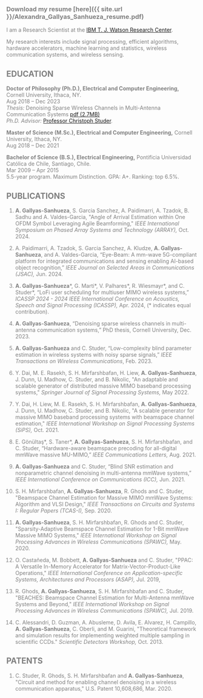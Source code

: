 <span style="color: grey;">

### Download  my resume [here]({{ site.url }}/Alexandra_Gallyas_Sanhueza_resume.pdf)


I am a Research Scientist at the [IBM T. J. Watson Research Center](https://research.ibm.com/labs/yorktown-heights).

My research interests include signal processing, efficient algorithms, hardware accelerators, machine learning and statistics,
wireless communication systems, and wireless sensing.

## EDUCATION
**Doctor of Philosophy (Ph.D.), Electrical and Computer Engineering,** Cornell University, Ithaca, NY.\
Aug 2018 – Dec 2023\
*Thesis:* Denoising Sparse Wireless Channels in Multi-Antenna Communication Systems [pdf (2.7MB)](https://ecommons.cornell.edu/.bitstreams/d446578b-3f8a-4d63-b920-3c94461dd5ba/download)\
*Ph.D. Advisor:* [Professor Christoph Studer](https://iis.ee.ethz.ch/people/person-detail.cstuder.html).

**Master of Science (M.Sc.), Electrical and Computer Engineering,** Cornell University, Ithaca, NY.\
Aug 2018 – Dec 2021

**Bachelor of Science (B.S.), Electrical Engineering,** Pontificia Universidad Católica de Chile, Santiago, Chile.\
Mar 2009 – Apr 2015\
5.5-year program. Maximum Distinction. GPA: A+. Ranking: top 6.5%.

## PUBLICATIONS

1. **A. Gallyas-Sanhueza**, S. Garcia Sanchez, A. Paidimarri, A. Tzadok, B. Sadhu and A. Valdes-Garcia, "Angle of Arrival Estimation within One OFDM Symbol Leveraging Agile Beamforming," *IEEE International Symposium on Phased Array Systems and Technology (ARRAY),* Oct. 2024.

1. A. Paidimarri, A. Tzadok, S. Garcia Sanchez, A. Kludze, **A. Gallyas-Sanhueza**, and A. Valdes-Garcia, 
“Eye-Beam: A mm-wave 5G-compliant platform for integrated communications and sensing enabling AI-based object recognition,” 
*IEEE Journal on Selected Areas in Communications (JSAC),* Jun. 2024.

1. **A. Gallyas-Sanhueza***, G. Marti*, V. Palhares*, R. Wiesmayr*, and C. Studer*, 
“LoFi user scheduling for multiuser MIMO wireless systems,” *ICASSP 2024 - 2024 IEEE International Conference on Acoustics, Speech and Signal Processing (ICASSP),* 
Apr. 2024, (* indicates equal contribution).

1. **A. Gallyas-Sanhueza**,
“Denoising sparse wireless channels in multi-antenna communication systems,” 
PhD thesis, Cornell University, Dec. 2023.

1. **A. Gallyas-Sanhueza** and C. Studer, 
“Low-complexity blind parameter estimation in wireless systems with noisy sparse signals,” 
*IEEE Transactions on Wireless Communications*, Feb. 2023.

1. Y. Dai, M. E. Rasekh, S. H. Mirfarshbafan, H. Liew, **A. Gallyas-Sanhueza**, J. Dunn, U. Madhow, C. Studer, and B. Nikolic, 
"An adaptable and scalable generator of distributed massive MIMO baseband processing systems,"
*Springer Journal of Signal Processing Systems,* May 2022.

1. Y. Dai, H. Liew, M. E. Rasekh, S. H. Mirfarshbafan, **A. Gallyas-Sanhueza**, J. Dunn, U. Madhow, C. Studer, and B. Nikolic, 
"A scalable generator for massive MIMO baseband processing systems with beamspace channel estimation,"
*IEEE International Workshop on Signal Processing Systems (SiPS),* Oct. 2021.

1. E. Gönültaş\*, S. Taner\*, **A. Gallyas-Sanhueza**, S. H. Mirfarshbafan, and C. Studer, 
“Hardware-aware beamspace precoding for all-digital mmWave massive MU-MIMO,”
*IEEE Communications Letters,* Aug. 2021.

1. **A. Gallyas-Sanhueza** and C. Studer, 
“Blind SNR estimation and nonparametric channel denoising in multi-antenna mmWave systems,”
*IEEE International Conference on Communications (ICC),* Jun. 2021.

1. S. H. Mirfarshbafan, **A. Gallyas-Sanhueza**, R. Ghods and C. Studer, 
"Beamspace Channel Estimation for Massive MIMO mmWave Systems: Algorithm and VLSI Design," 
*IEEE Transactions on Circuits and Systems I: Regular Papers (TCAS-I),* Sep. 2020. 

1. **A. Gallyas-Sanhueza**, S. H. Mirfarshbafan, R. Ghods and C. Studer, 
"Sparsity-Adaptive Beamspace Channel Estimation for 1-Bit mmWave Massive MIMO Systems," 
*IEEE International Workshop on Signal Processing Advances in Wireless Communications (SPAWC),* May. 2020.

1. O. Castañeda, M. Bobbett, **A. Gallyas-Sanhueza** and C. Studer, 
"PPAC: A Versatile In-Memory Accelerator for Matrix-Vector-Product-Like Operations,"
*IEEE International Conference on Application-specific Systems, Architectures and Processors (ASAP),* Jul. 2019,

1. R. Ghods, **A. Gallyas-Sanhueza**, S. H. Mirfarshbafan and C. Studer, 
"BEACHES: Beamspace Channel Estimation for Multi-Antenna mmWave Systems and Beyond," 
*IEEE International Workshop on Signal Processing Advances in Wireless Communications (SPAWC),* Jul. 2019.

1. C. Alessandri, D. Guzman, A. Abusleme, D. Avila, E. Alvarez, H. Campillo, **A. Gallyas-Sanhueza**, C. Oberli, and M. Guarini, 
"Theoretical framework and simulation results for implementing weighted multiple sampling in scientific CCDs." 
*Scientific Detectors Workshop,* Oct. 2013.

## PATENTS

1. C. Studer, R. Ghods, S. H. Mirfarshbafan and **A. Gallyas-Sanhueza**, 
"Circuit and method for enabling channel denoising in a wireless communication apparatus," 
U.S. Patent 10,608,686, Mar. 2020.
